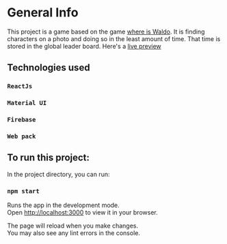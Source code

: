 # General Info

This project is a game based on the game 
[where is Waldo](https://waldo.fandom.com/wiki/Where%27s_Waldo%3F).
It is finding characters on a photo and doing so in the least amount of time. That time is stored in the global leader board.
Here's a [live preview](https://photo-tagging-app-2a5e1.web.app/)

## Technologies used
### `ReactJs`
### `Material UI`
### `Firebase`
### `Web pack`

## To run this project:

In the project directory, you can run:

### `npm start`

Runs the app in the development mode.\
Open [http://localhost:3000](http://localhost:3000) to view it in your browser.

The page will reload when you make changes.\
You may also see any lint errors in the console.
